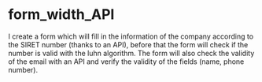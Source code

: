 # form_width_API
 I create a form which will fill in the information of the company according to the SIRET number (thanks to an API), before that the form will check if the number is valid with the luhn algorithm. The form will also check the validity of the email with an API and verify the validity of the fields (name, phone number).
